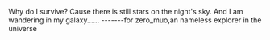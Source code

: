 Why do I survive?
Cause there is still stars on the night's sky.
And I am wandering in my galaxy......
                              -------for zero_muo,an nameless explorer in the universe
